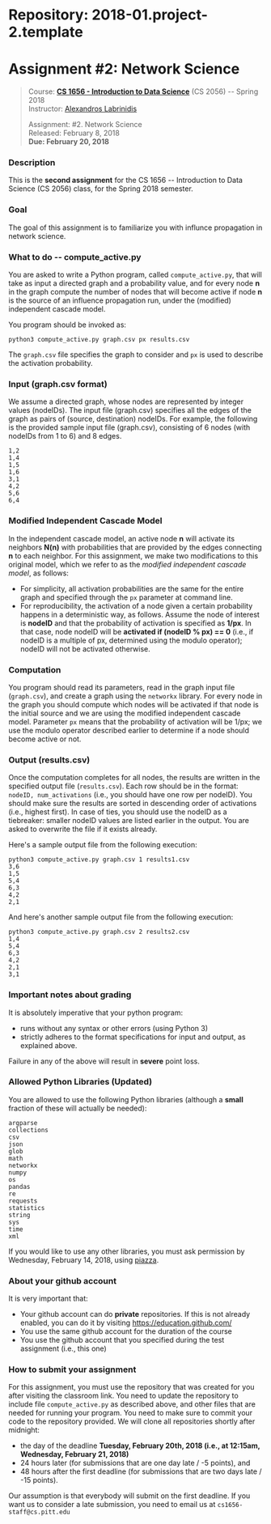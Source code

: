 # Repository: 2018-01.project-2.template
# Assignment #2: Network Science 

> Course: **[CS 1656 - Introduction to Data Science](http://cs1656.org)** (CS 2056) -- Spring 2018    
> Instructor: [Alexandros Labrinidis](http://labrinidis.cs.pitt.edu)  
> 
> Assignment: #2. Network Science  
> Released: February 8, 2018  
> **Due:      February 20, 2018**

### Description
This is the **second assignment** for the CS 1656 -- Introduction to Data Science (CS 2056) class, for the Spring 2018 semester.

### Goal
The goal of this assignment is to familiarize you with influnce propagation in network science.

### What to do -- compute_active.py
You are asked to write a Python program, called `compute_active.py`, that will take as input a directed graph and a probability value, and for every node **n** in the graph compute the number of nodes that will become active if node **n** is the source of an influence propagation run, under the (modified) independent cascade model.

You program should be invoked as:
```
python3 compute_active.py graph.csv px results.csv
```
The `graph.csv` file specifies the graph to consider and `px` is used to describe the activation probability. 
 

### Input (graph.csv format)
We assume a directed graph, whose nodes are represented by integer values (nodeIDs). The input file (graph.csv) specifies all the edges of the graph as pairs of (source, destination) nodeIDs. For example, the following is the provided sample input file (graph.csv), consisting of 6 nodes (with nodeIDs from 1 to 6) and 8 edges.
```
1,2
1,4
1,5
1,6
3,1
4,2
5,6
6,4
```

### Modified Independent Cascade Model
In the independent cascade model, an active node **n** will activate its neighbors **N(n)** with probabilities that are provided by the edges connecting **n** to each neighbor. For this assignment, we make two modifications to this original model, which we refer to as the _modified independent cascade model_, as follows:
* For simplicity, all activation probabilities are the same for the entire graph and specified through the `px` parameter at command line.  
* For reproducibility, the activation of a node given a certain probability happens in a deterministic way, as follows. Assume the node of interest is **nodeID** and that the probability of activation is specified as **1/px**. In that case, node nodeID will be **activated if (nodeID % px) == 0** (i.e., if nodeID is a multiple of px, determined using the modulo operator); nodeID will not be activated otherwise.   

### Computation
You program should read its parameters, read in the graph input file (`graph.csv`), and create a graph using the `networkx` library. For every node in the graph you should compute which nodes will be activated if that node is the initial source and we are using the modified independent cascade model. Parameter `px` means that the probability of activation will be 1/px; we use the modulo operator described earlier to determine if a node should become active or not. 


### Output (results.csv)
Once the computation completes for all nodes, the results are written in the specified output file (`results.csv`). Each row should be in the format:
```nodeID, num_activations```
(i.e., you should have one row per nodeID). You should make sure the results are sorted in descending order of activations (i.e., highest first). In case of ties, you should use the nodeID as a tiebreaker: smaller nodeID values are listed earlier in the output. You are asked to overwrite the file if it exists already.

Here's a sample output file from the following execution:
```
python3 compute_active.py graph.csv 1 results1.csv
3,6
1,5
5,4
6,3
4,2
2,1
```

And here's another sample output file from the following execution:
```
python3 compute_active.py graph.csv 2 results2.csv
1,4
5,4
6,3
4,2
2,1
3,1
```


### Important notes about grading
It is absolutely imperative that your python program:  
* runs without any syntax or other errors (using Python 3)  
* strictly adheres to the format specifications for input and output, as explained above.     

Failure in any of the above will result in **severe** point loss. 


### Allowed Python Libraries (Updated)
You are allowed to use the following Python libraries (although a **small** fraction of these will actually be needed):
```
argparse
collections
csv
json
glob
math 
networkx
numpy
os
pandas
re
requests
statistics
string
sys
time
xml
```
If you would like to use any other libraries, you must ask permission by Wednesday, February 14, 2018, using [piazza](http://piazza.cs1656.org).


### About your github account
It is very important that:  
* Your github account can do **private** repositories. If this is not already enabled, you can do it by visiting <https://education.github.com/>  
* You use the same github account for the duration of the course  
* You use the github account that you specified during the test assignment (i.e., this one)  

### How to submit your assignment
For this assignment, you must use the repository that was created for you after visiting the classroom link. You need to update the repository to include file `compute_active.py` as described above, and other files that are needed for running your program. You need to make sure to commit your code to the repository provided. We will clone all repositories shortly after midnight:  
* the day of the deadline **Tuesday, February 20th, 2018 (i.e., at 12:15am, Wednesday, February 21, 2018)**  
* 24 hours later (for submissions that are one day late / -5 points), and  
* 48 hours after the first deadline (for submissions that are two days late / -15 points). 

Our assumption is that everybody will submit on the first deadline. If you want us to consider a late submission, you need to email us at `cs1656-staff@cs.pitt.edu`
